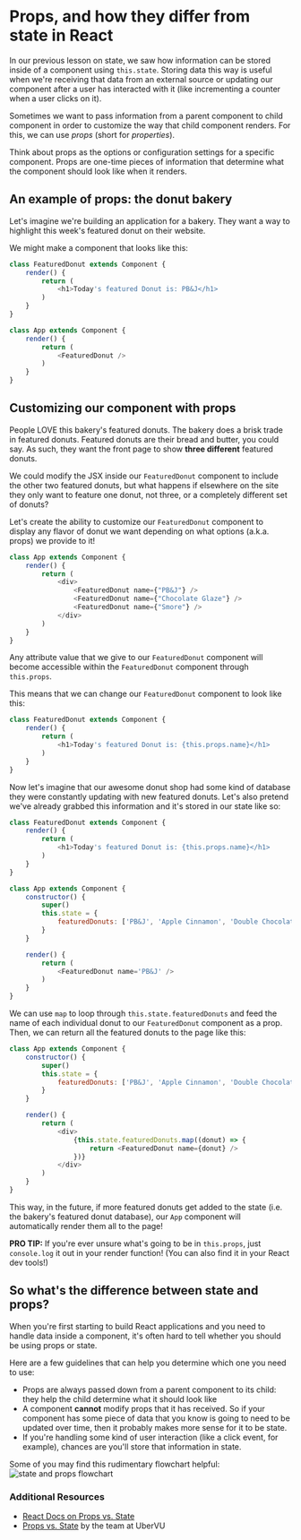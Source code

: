 # Props, and how they differ from state in React

In our previous lesson on state, we saw how information can be stored inside of a component using `this.state`. Storing data this way is useful when we're receiving that data from an external source or updating our component after a user has interacted with it (like incrementing a counter when a user clicks on it).

Sometimes we want to pass information from a parent component to child component in order to customize the way that child component renders. For this, we can use _props_ (short for _properties_).

Think about props as the options or configuration settings for a specific component. Props are one-time pieces of information that determine what the component should look like when it renders.

## An example of props: the donut bakery 
Let's imagine we're building an application for a bakery. They want a way to highlight this week's featured donut on their website. 

We might make a component that looks like this:

```javascript
class FeaturedDonut extends Component {
	render() {
		return (
			<h1>Today's featured Donut is: PB&J</h1>
		)
	}
}

class App extends Component {
	render() {
		return (
			<FeaturedDonut />
		)
	}
}
```

## Customizing our component with props
People LOVE this bakery's featured donuts. The bakery does a brisk trade in featured donuts. Featured donuts are their bread and butter, you could say. As such, they want the front page to show **three different** featured donuts.

We could modify the JSX inside our `FeaturedDonut` component to include the other two featured donuts, but what happens if elsewhere on the site they only want to feature one donut, not three, or a completely different set of donuts?

Let's create the ability to customize our `FeaturedDonut` component to display any flavor of donut we want depending on what options (a.k.a. props) we provide to it!

```javascript
class App extends Component {
	render() {
		return (
			<div>
				<FeaturedDonut name={"PB&J"} />
				<FeaturedDonut name={"Chocolate Glaze"} />
				<FeaturedDonut name={"Smore"} />
			</div>
		)
	}
}
```

Any attribute value that we give to our `FeaturedDonut` component will become accessible within the `FeaturedDonut` component through `this.props`. 

This means that we can change our `FeaturedDonut` component to look like this:

```javascript
class FeaturedDonut extends Component {
	render() {
		return (
			<h1>Today's featured Donut is: {this.props.name}</h1>
		)
	}
}
```

Now let's imagine that our awesome donut shop had some kind of database they were constantly updating with new featured donuts. Let's also pretend we've already grabbed this information and it's stored in our state like so:

```javascript
class FeaturedDonut extends Component {
	render() {
		return (
			<h1>Today's featured Donut is: {this.props.name}</h1>
		)
	}
}

class App extends Component {
	constructor() {
		super()
		this.state = {
			featuredDonuts: ['PB&J', 'Apple Cinnamon', 'Double Chocolate']
		}
	}

	render() {
		return (
			<FeaturedDonut name='PB&J' />
		)
	}
}
```

We can use `map` to loop through `this.state.featuredDonuts` and feed the name of each individual donut to our `FeaturedDonut` component as a prop. Then, we can return all the featured donuts to the page like this:

```javascript
class App extends Component {
	constructor() {
		super()
		this.state = {
			featuredDonuts: ['PB&J', 'Apple Cinnamon', 'Double Chocolate']
		}
	}

	render() {
		return (
			<div>
				{this.state.featuredDonuts.map((donut) => {
 					return <FeaturedDonut name={donut} />
				})}
			</div>
		)
	}
}
```

This way, in the future, if more featured donuts get added to the state (i.e. the bakery's featured donut database), our `App` component will automatically render them all to the page!

**PRO TIP:** If you're ever unsure what's going to be in `this.props`, just `console.log` it out in your render function! (You can also find it in your React dev tools!)

## So what's the difference between state and props?
When you're first starting to build React applications and you need to handle data inside a component, it's often hard to tell whether you should be using props or state.

Here are a few guidelines that can help you determine which one you need to use:
* Props are always passed down from a parent component to its child: they help the child determine what it should look like
* A component **cannot** modify props that it has received. So if your component has some piece of data that you know is going to need to be updated over time, then it probably makes more sense for it to be state.
* If you're handling some kind of user interaction (like a click event, for example), chances are you'll store that information in state.

Some of you may find this rudimentary flowchart helpful:
![state and props flowchart](https://hychalknotes.s3.amazonaws.com/state-props-flowchart-2018.png)

### Additional Resources
* [React Docs on Props vs. State](https://facebook.github.io/react/docs/state-and-lifecycle.html)
* [Props vs. State](https://github.com/uberVU/react-guide/blob/master/props-vs-state.md) by the team at UberVU

